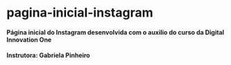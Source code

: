 # pagina-inicial-instagram
#### Página inicial do Instagram desenvolvida com o auxilio do curso da Digital Innovation One
#### Instrutora: Gabriela Pinheiro
